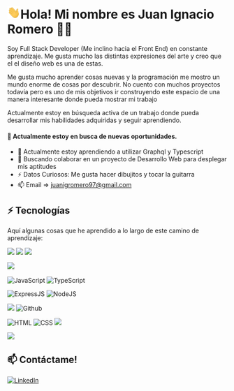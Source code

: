 # <img src="https://raw.githubusercontent.com/ABSphreak/ABSphreak/master/gifs/Hi.gif" width="30px">Hola! Mi nombre es Juan Ignacio Romero 👨‍💻

Soy  Full Stack Developer (Me inclino hacia el Front End) en constante aprendizaje. Me gusta mucho las distintas expresiones del arte y creo que el el diseño web es una de estas. 

Me gusta mucho aprender cosas nuevas y la programación me mostro un mundo enorme de cosas por descubrir. No cuento con muchos proyectos todavía pero es uno de mis objetivos ir construyendo este espacio de una manera interesante donde pueda mostrar mi trabajo

Actualmente estoy en búsqueda activa de un trabajo donde pueda desarrollar mis habilidades adquiridas y seguir aprendiendo.

#### 🔭 Actualmente estoy en busca de nuevas oportunidades.
- 🌱 Actualmente estoy aprendiendo a utilizar Graphql y Typescript
- 👯 Buscando colaborar en un proyecto de Desarrollo Web para desplegar mis aptitudes
- ⚡ Datos Curiosos: Me gusta hacer dibujitos y tocar la guitarra
- 📫 Email => juanigromero97@gmail.com

## ⚡ Tecnologías

Aquí algunas cosas que he aprendido a lo largo de este camino de aprendizaje:

 ![](https://img.shields.io/badge/React-20232A?style=for-the-badge&logo=react&logoColor=61DAFB) ![](	https://img.shields.io/badge/Redux-593D88?style=for-the-badge&logo=redux&logoColor=white) ![]( https://img.shields.io/badge/React_Router-CA4245?style=for-the-badge&logo=react-router&logoColor=white)
 
![]( https://img.shields.io/badge/GraphQl-E10098?style=for-the-badge&logo=graphql&logoColor=white!)



  ![JavaScript](https://img.shields.io/badge/JavaScript-F7DF1E?style=for-the-badge&logo=javascript&logoColor=black) ![TypeScript](https://img.shields.io/badge/TypeScript-007ACC?style=for-the-badge&logo=typescript&logoColor=white) 
  
![ExpressJS](https://img.shields.io/badge/Express.js-404D59?style=for-the-badge) ![NodeJS](https://img.shields.io/badge/Node.js-43853D?style=for-the-badge&logo=node.js&logoColor=white) 


 ![](https://img.shields.io/badge/git%20-%23F05033.svg?&style=for-the-badge&logo=git&logoColor=white) ![Github](https://img.shields.io/badge/github%20-%23121011.svg?&style=for-the-badge&logo=github&logoColor=white) 
 
 ![HTML](https://img.shields.io/badge/HTML5-E34F26?style=for-the-badge&logo=html5&logoColor=white) ![CSS](https://img.shields.io/badge/CSS-239120?&style=for-the-badge&logo=css3&logoColor=white) ![](https://img.shields.io/badge/Sass-CC6699?style=for-the-badge&logo=sass&logoColor=white)
 
 ![](https://img.shields.io/badge/PostgreSQL-316192?style=for-the-badge&logo=postgresql&logoColor=white) 
 


## 📫 Contáctame!
[![LinkedIn](https://img.shields.io/badge/LinkedIn-0077B5?style=for-the-badge&logo=linkedin&logoColor=white)](https://in.linkedin.com/in/juanigromero)

